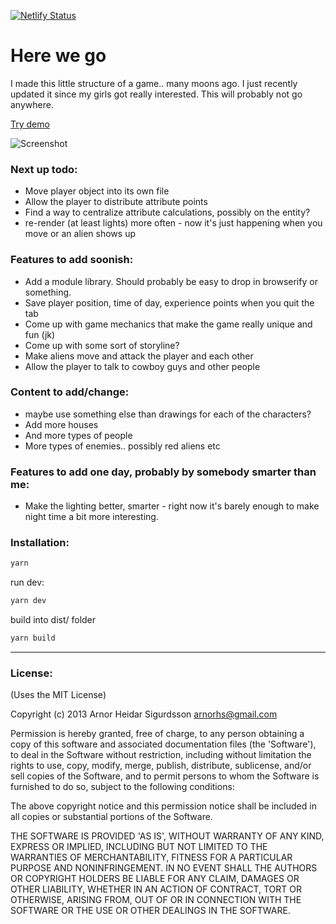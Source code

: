 [![Netlify Status](https://api.netlify.com/api/v1/badges/6c0d024c-6ee2-4b5d-b942-74bf0b9d3e24/deploy-status)](https://app.netlify.com/sites/here-we-go/deploys)

# Here we go

I made this little structure of a game.. many moons ago. I just recently updated it
since my girls got really interested. This will probably not go anywhere.

[Try demo](https://here-we-go.netlify.app)

![Screenshot](http://f.cl.ly/items/083a2J3c0l3o3n0w1D29/Screen%20Shot%202013-03-17%20at%2010.47.46%20PM.png)

### Next up todo:
- Move player object into its own file
- Allow the player to distribute attribute points
- Find a way to centralize attribute calculations, possibly on the entity?
- re-render (at least lights) more often - now it's just happening when you move or
  an alien shows up

### Features to add soonish:
- Add a module library. Should probably be easy to drop in browserify or something.
- Save player position, time of day, experience points when you quit the tab
- Come up with game mechanics that make the game really unique and fun (jk)
- Come up with some sort of storyline?
- Make aliens move and attack the player and each other
- Allow the player to talk to cowboy guys and other people

### Content to add/change:
- maybe use something else than drawings for each of the characters?
- Add more houses
- And more types of people
- More types of enemies.. possibly red aliens etc

### Features to add one day, probably by somebody smarter than me:
- Make the lighting better, smarter - right now it's barely enough to make
  night time a bit more interesting.

### Installation:

```sh
yarn
```

run dev:
```sh
yarn dev
```

build into dist/ folder
```sh
yarn build
```

---

### License:

(Uses the MIT License)

Copyright (c) 2013 Arnor Heidar Sigurdsson <arnorhs@gmail.com>

Permission is hereby granted, free of charge, to any person obtaining a
copy of this software and associated documentation files (the 'Software'), to
deal in the Software without restriction, including without limitation the rights
to use, copy, modify, merge, publish, distribute, sublicense, and/or sell copies
of the Software, and to permit persons to whom the Software is furnished to do
so, subject to the following conditions:

The above copyright notice and this permission notice shall be included in all
copies or substantial portions of the Software.

THE SOFTWARE IS PROVIDED 'AS IS', WITHOUT WARRANTY OF ANY KIND, EXPRESS OR
IMPLIED, INCLUDING BUT NOT LIMITED TO THE WARRANTIES OF MERCHANTABILITY, FITNESS
FOR A PARTICULAR PURPOSE AND NONINFRINGEMENT. IN NO EVENT SHALL THE AUTHORS OR
COPYRIGHT HOLDERS BE LIABLE FOR ANY CLAIM, DAMAGES OR OTHER LIABILITY, WHETHER
IN AN ACTION OF CONTRACT, TORT OR OTHERWISE, ARISING FROM, OUT OF OR IN
CONNECTION WITH THE SOFTWARE OR THE USE OR OTHER DEALINGS IN THE SOFTWARE.


